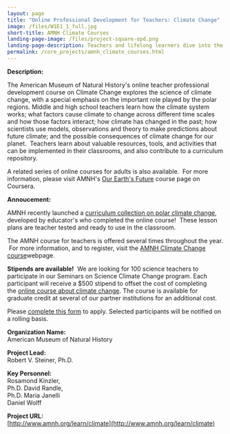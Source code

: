 ```yaml
---
layout: page
title: "Online Professional Development for Teachers: Climate Change"
image: /files/W1E1_1_full.jpg
short-title: AMNH Climate Courses
landing-page-image: /files/project-square-opd.png
landing-page-description: Teachers and lifelong learners dive into the science of climate change through online and in person courses.
permalink: /core_projects/amnh_climate_courses.html
---
```


**Description:**

The American Museum of Natural History's online teacher professional
development course on Climate Change explores the science of climate
change, with a special emphasis on the important role played by the
polar regions. Middle and high school teachers learn how the climate
system works; what factors cause climate to change across different time
scales and how those factors interact; how climate has changed in the
past; how scientists use models, observations and theory to make
predictions about future climate; and the possible consequences of
climate change for our planet.  Teachers learn about valuable resources,
tools, and activities that can be implemented in their classrooms, and
also contribute to a curriculum repository.  

A related series of online courses for adults is also available.  For
more information, please visit AMNH's [Our Earth's
Future](https://www.coursera.org/learn/earth-climate-change) course page
on Coursera. 

**Annoucement:**

AMNH recently launched a [curriculum collection on polar climate
change](http://www.amnh.org/explore/curriculum-collections/polar-climate-change-lesson-plans),
developed by educator's who completed the online course!  These lesson
plans are teacher tested and ready to use in the classroom.  

The AMNH course for teachers is offered several times throughout the
year.  For more information, and to register, visit the [AMNH Climate Change course](http://www.amnh.org/learn/climate?utm_medium=email&utm_campaign=Sept%2013&utm_content=Sept%2013+Preview+CID_70981ac7a42c2c1780e8de1e45aeec9d&utm_source=Email%20marketing%20software&utm_term=online%20course%20about%20climate%20change)webpage.

**Stipends are available!**  We are looking for 100 science teachers to
participate in our Seminars on Science Climate Change program. Each
participant will receive a $500 stipend to offset the cost of
completing the [online course about climate
change](http://seminarsonscience.cmail2.com/t/r-i-buttutd-l-o/). The
course is available for graduate credit at several of our partner
institutions for an additional cost.

Please [complete this form](http://seminarsonscience.cmail2.com/t/r-i-buttutd-l-m/) to
apply. Selected participants will be notified on a rolling basis.

**Organization Name:**  
American Museum of Natural History  

**Project Lead:**  
Robert V. Steiner, Ph.D.  

**Key Personnel:**  
Rosamond Kinzler,  
Ph.D. David Randle,  
Ph.D. Maria Janelli  
Daniel Wolff  

**Project URL:**  
[http://www.amnh.org/learn/climate](http://www.amnh.org/learn/climate)
